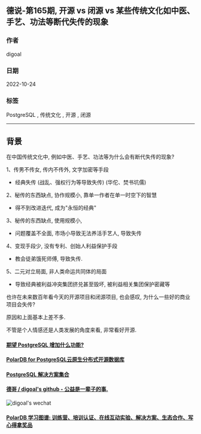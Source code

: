 ## 德说-第165期, 开源 vs 闭源 vs 某些传统文化如中医、手艺、功法等断代失传的现象    
        
### 作者        
digoal        
        
### 日期        
2022-10-24        
        
### 标签        
PostgreSQL , 传统文化 , 开源 , 闭源       
        
----        
        
## 背景   
  
在中国传统文化中, 例如中医、手艺、功法等为什么会有断代失传的现象?   
  
1、传男不传女, 传内不传外, 文字加密等手段   
- 经典失传 (战乱、强权行为等导致失传)  (华佗、焚书坑儒)    
  
2、秘传的东西缺点, 协作规模小, 靠单一作者在单一时空下的智慧  
- 得不到改进迭代, 成为"永恒的经典"    
  
3、秘传的东西缺点, 使用规模小,   
- 问题覆盖不全面, 市场小导致无法养活手艺人, 导致失传    
  
4、变现手段少, 没有专利、创始人利益保护手段  
- 教会徒弟饿死师傅, 导致失传.    
  
5、二元对立局面, 非人类命运共同体的局面    
- 导致经典被利益冲突集团挤兑甚至毁坏, 被利益相关集团保护密藏等    
  
也许在未来数百年看今天的开源项目和闭源项目, 也会感叹, 为什么一些好的商业项目会失传?    
  
原因和上面基本上差不多.    
  
不管是个人情感还是人类发展的角度来看, 非常看好开源.   
  
  
  
  
#### [期望 PostgreSQL 增加什么功能?](https://github.com/digoal/blog/issues/76 "269ac3d1c492e938c0191101c7238216")
  
  
#### [PolarDB for PostgreSQL云原生分布式开源数据库](https://github.com/ApsaraDB/PolarDB-for-PostgreSQL "57258f76c37864c6e6d23383d05714ea")
  
  
#### [PostgreSQL 解决方案集合](https://yq.aliyun.com/topic/118 "40cff096e9ed7122c512b35d8561d9c8")
  
  
#### [德哥 / digoal's github - 公益是一辈子的事.](https://github.com/digoal/blog/blob/master/README.md "22709685feb7cab07d30f30387f0a9ae")
  
  
![digoal's wechat](../pic/digoal_weixin.jpg "f7ad92eeba24523fd47a6e1a0e691b59")
  
  
#### [PolarDB 学习图谱: 训练营、培训认证、在线互动实验、解决方案、生态合作、写心得拿奖品](https://www.aliyun.com/database/openpolardb/activity "8642f60e04ed0c814bf9cb9677976bd4")
  
